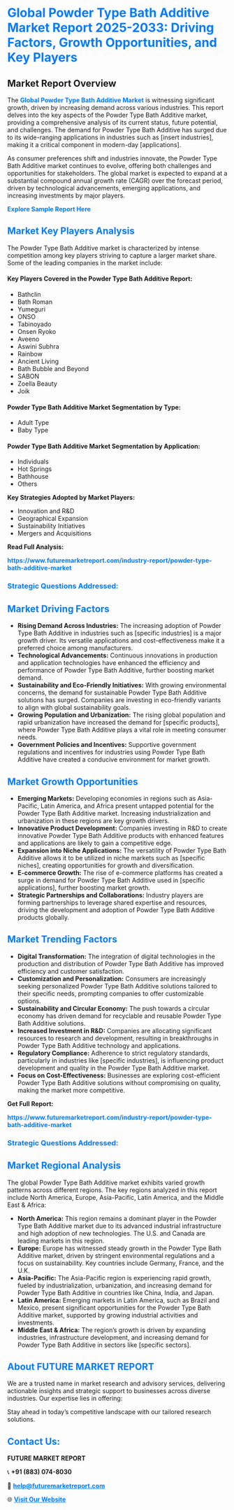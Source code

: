 <h1 style="color: #007BFF;">Global Powder Type Bath Additive Market Report 2025-2033: Driving Factors, Growth Opportunities, and Key Players</h1>

<section id="overview">
<h2>Market Report Overview</h2>
<p>The <a href="https://www.futuremarketreport.com/industry-report/powder-type-bath-additive-market" style="color: #007BFF; text-decoration: none;"><strong>Global Powder Type Bath Additive Market</strong></a> is witnessing significant growth, driven by increasing demand across various industries. This report delves into the key aspects of the Powder Type Bath Additive market, providing a comprehensive analysis of its current status, future potential, and challenges. The demand for Powder Type Bath Additive has surged due to its wide-ranging applications in industries such as [insert industries], making it a critical component in modern-day [applications].</p>
<p>As consumer preferences shift and industries innovate, the Powder Type Bath Additive market continues to evolve, offering both challenges and opportunities for stakeholders. The global market is expected to expand at a substantial compound annual growth rate (CAGR) over the forecast period, driven by technological advancements, emerging applications, and increasing investments by major players.</p>
</section>

<section id="overview">
<p><a href="https://www.futuremarketreport.com/request-sample/reportId=105389" style="color: #007BFF; text-decoration: none;"><strong>Explore Sample Report Here</strong></a></p>
</section>

<section id="key-players">
<h2 style="color: #007BFF;">Market Key Players Analysis</h2>
<p>The Powder Type Bath Additive market is characterized by intense competition among key players striving to capture a larger market share. Some of the leading companies in the market include:</p>
<h4>Key Players Covered in the Powder Type Bath Additive Report:</h4>
<ul><li>Bathclin</li><li>Bath Roman</li><li>Yumeguri</li><li>ONSO</li><li>Tabinoyado</li><li>Onsen Ryoko</li><li>Aveeno</li><li>Aswini Subhra</li><li>Rainbow</li><li>Ancient Living</li><li>Bath Bubble and Beyond</li><li>SABON</li><li>Zoella Beauty</li><li>Joik</li></ul>
<h4>Powder Type Bath Additive Market Segmentation by Type:</h4>
<ul><li>Adult Type</li><li>Baby Type</li></ul>

<h4>Powder Type Bath Additive Market Segmentation by Application:</h4>
<ul><li>Individuals</li><li>Hot Springs</li><li>Bathhouse</li><li>Others</li></ul>
<p><strong>Key Strategies Adopted by Market Players:</strong></p>
<ul>
<li>Innovation and R&D</li>
<li>Geographical Expansion</li>
<li>Sustainability Initiatives</li>
<li>Mergers and Acquisitions</li>
</ul>
</section>

<section>
<p><strong>Read Full Analysis: </strong></p><a href="https://www.futuremarketreport.com/industry-report/powder-type-bath-additive-market" style="color: #007BFF; text-decoration: none;"><strong>https://www.futuremarketreport.com/industry-report/powder-type-bath-additive-market</strong></a>
<h3 style="color: #007BFF;">Strategic Questions Addressed:</h3>
</section>

<section id="driving-factors">
<h2 style="color: #007BFF;">Market Driving Factors</h2>
<ul>
<li><strong>Rising Demand Across Industries:</strong> The increasing adoption of Powder Type Bath Additive in industries such as [specific industries] is a major growth driver. Its versatile applications and cost-effectiveness make it a preferred choice among manufacturers.</li>
<li><strong>Technological Advancements:</strong> Continuous innovations in production and application technologies have enhanced the efficiency and performance of Powder Type Bath Additive, further boosting market demand.</li>
<li><strong>Sustainability and Eco-Friendly Initiatives:</strong> With growing environmental concerns, the demand for sustainable Powder Type Bath Additive solutions has surged. Companies are investing in eco-friendly variants to align with global sustainability goals.</li>
<li><strong>Growing Population and Urbanization:</strong> The rising global population and rapid urbanization have increased the demand for [specific products], where Powder Type Bath Additive plays a vital role in meeting consumer needs.</li>
<li><strong>Government Policies and Incentives:</strong> Supportive government regulations and incentives for industries using Powder Type Bath Additive have created a conducive environment for market growth.</li>
</ul>
</section>

<section id="growth-opportunities">
<h2 style="color: #007BFF;">Market Growth Opportunities</h2>
<ul>
<li><strong>Emerging Markets:</strong> Developing economies in regions such as Asia-Pacific, Latin America, and Africa present untapped potential for the Powder Type Bath Additive market. Increasing industrialization and urbanization in these regions are key growth drivers.</li>
<li><strong>Innovative Product Development:</strong> Companies investing in R&D to create innovative Powder Type Bath Additive products with enhanced features and applications are likely to gain a competitive edge.</li>
<li><strong>Expansion into Niche Applications:</strong> The versatility of Powder Type Bath Additive allows it to be utilized in niche markets such as [specific niches], creating opportunities for growth and diversification.</li>
<li><strong>E-commerce Growth:</strong> The rise of e-commerce platforms has created a surge in demand for Powder Type Bath Additive used in [specific applications], further boosting market growth.</li>
<li><strong>Strategic Partnerships and Collaborations:</strong> Industry players are forming partnerships to leverage shared expertise and resources, driving the development and adoption of Powder Type Bath Additive products globally.</li>
</ul>
</section>

<section id="trending-factors">
<h2 style="color: #007BFF;">Market Trending Factors</h2>
<ul>
<li><strong>Digital Transformation:</strong> The integration of digital technologies in the production and distribution of Powder Type Bath Additive has improved efficiency and customer satisfaction.</li>
<li><strong>Customization and Personalization:</strong> Consumers are increasingly seeking personalized Powder Type Bath Additive solutions tailored to their specific needs, prompting companies to offer customizable options.</li>
<li><strong>Sustainability and Circular Economy:</strong> The push towards a circular economy has driven demand for recyclable and reusable Powder Type Bath Additive solutions.</li>
<li><strong>Increased Investment in R&D:</strong> Companies are allocating significant resources to research and development, resulting in breakthroughs in Powder Type Bath Additive technology and applications.</li>
<li><strong>Regulatory Compliance:</strong> Adherence to strict regulatory standards, particularly in industries like [specific industries], is influencing product development and quality in the Powder Type Bath Additive market.</li>
<li><strong>Focus on Cost-Effectiveness:</strong> Businesses are exploring cost-efficient Powder Type Bath Additive solutions without compromising on quality, making the market more competitive.</li>
</ul>
</section>

<section>
<p><strong>Get Full Report: </strong></p><a href="https://www.futuremarketreport.com/industry-report/powder-type-bath-additive-market" style="color: #007BFF; text-decoration: none;"><strong>https://www.futuremarketreport.com/industry-report/powder-type-bath-additive-market</strong></a>
<h3 style="color: #007BFF;">Strategic Questions Addressed:</h3>
</section>


<section id="regional-analysis">
<h2 style="color: #007BFF;">Market Regional Analysis</h2>
<p>The global Powder Type Bath Additive market exhibits varied growth patterns across different regions. The key regions analyzed in this report include North America, Europe, Asia-Pacific, Latin America, and the Middle East & Africa:</p>
<ul>
<li><strong>North America:</strong> This region remains a dominant player in the Powder Type Bath Additive market due to its advanced industrial infrastructure and high adoption of new technologies. The U.S. and Canada are leading markets in this region.</li>
<li><strong>Europe:</strong> Europe has witnessed steady growth in the Powder Type Bath Additive market, driven by stringent environmental regulations and a focus on sustainability. Key countries include Germany, France, and the U.K.</li>
<li><strong>Asia-Pacific:</strong> The Asia-Pacific region is experiencing rapid growth, fueled by industrialization, urbanization, and increasing demand for Powder Type Bath Additive in countries like China, India, and Japan.</li>
<li><strong>Latin America:</strong> Emerging markets in Latin America, such as Brazil and Mexico, present significant opportunities for the Powder Type Bath Additive market, supported by growing industrial activities and investments.</li>
<li><strong>Middle East & Africa:</strong> The region’s growth is driven by expanding industries, infrastructure development, and increasing demand for Powder Type Bath Additive in sectors like [specific sectors].</li>
</ul>
</section>

<footer>
<h2 style="color: #007BFF;">About FUTURE MARKET REPORT</h2>
<p>We are a trusted name in market research and advisory services, delivering actionable insights and strategic support to businesses across diverse industries. Our expertise lies in offering:</p>

<p>Stay ahead in today’s competitive landscape with our tailored research solutions.</p>

<h2 style="color: #007BFF;">Contact Us:</h2>
<p><strong>FUTURE MARKET REPORT</strong></p>
<p>📞 <strong>+91 (883) 074-8030</strong></p>
<p>📧 <strong><a href="mailto:help@futuremarketreport.com" style="color: #007BFF;">help@futuremarketreport.com</a></strong></p>
<p>🌐 <strong><a href="https://www.futuremarketreport.com/" style="color: #007BFF;">Visit Our Website</a></strong></p>
</footer>